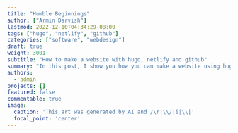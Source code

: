 ```yaml
---
title: "Humble Beginnings"
author: ["Armin Darvish"]
lastmod: 2022-12-10T04:34:29-08:00
tags: ["hugo", "netlify", "github"]
categories: ["software", "webdesign"]
draft: true
weight: 3001
subtitle: "How to make a website with hugo, netlify and github"
summary: "In this post, I show you how you can make a website using hugo, netlify and github"
authors:
  - admin
projects: []
featured: false
commentable: true
image:
  caption: 'This art was generated by AI and /\r|\\/|i|\\|'
  focal_point: 'center'
---
```


